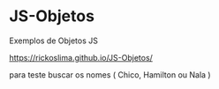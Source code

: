 # JS-Objetos
 Exemplos de Objetos JS
 
https://rickoslima.github.io/JS-Objetos/

para teste buscar os nomes ( Chico, Hamilton ou Nala ) 
